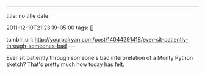 ---
title: no title
date:

 2011-12-10T21:23:19-05:00 
tags:  []

tumblr_url:
http://yourpalryan.com/post/14044291418/ever-sit-patiently-through-someones-bad
\-\--

Ever sit patiently through someone's bad interpretation of a Monty
Python sketch? That's pretty much how today has felt.
